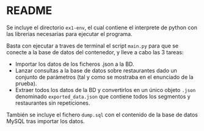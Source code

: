 # README
Se incluye el directorio `ex1-env`, el cual contiene el interprete de python con las librerias necesarias para ejecutar el programa.

Basta con ejecutar a traves de terminal el script `main.py` para que se conecte a la base de datos del contenedor, y lleve a cabo las 3 tareas:
* Importar los datos de los ficheros .json a la BD.
* Lanzar consultas a la base de datos sobre restaurantes dado un conjunto de parámetros (tal y como se mostraba en el enunciado de la prueba).
* Extraer todos los datos de la BD y convertirlos en un único objeto `.json` denominado `exported_data.json` que contiene todos los segmentos y restaurantes sin repeticiones.

También se incluye el fichero `dump.sql` con el contenido de la base de datos MySQL tras importar los datos.